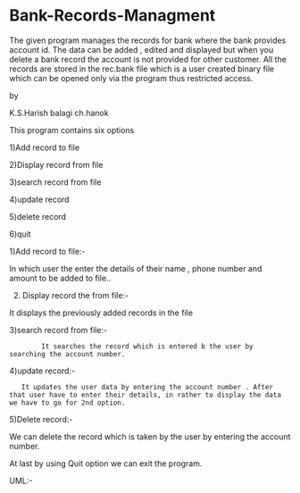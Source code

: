 # Bank-Records-Managment

The given program manages the records for bank where the bank provides account id.
The data can be added , edited and displayed but when you delete a bank record the account is not provided for other customer.
All the records are stored in the rec.bank file which is a user created binary file which can be opened only via the program thus restricted access.

by

K.S.Harish balagi
ch.hanok

This program contains six options

1)Add record to file

2)Display record from file

3)search record from file

4)update record

5)delete record

6)quit

 

1)Add record to file:-

                            

  In which user the enter the details of their name ,  phone number and amount to be added to file..

                       

 

2) Display record the from file:-

It displays the previously added records in the file





 

3)search record from file:-

            It searches the record which is entered b the user by searching the account number.



 

 

4)update record:-

       It updates the user data by entering the account number . After that user have to enter their details, in rather to display the data we have to go for 2nd option.



 

   

 

5)Delete record:-

We can delete the record which is taken by the user by entering the account number.

         

  

At last by using Quit option we can exit the program.

 

 

UML:-



 
